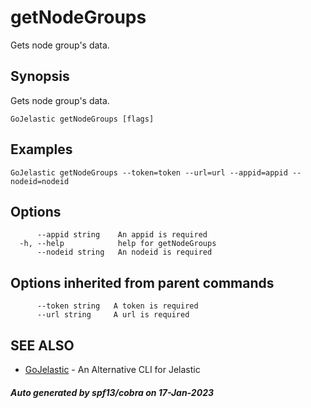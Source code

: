 #  getNodeGroups

Gets node group's data.

## Synopsis

Gets node group's data.

```
GoJelastic getNodeGroups [flags]
```

## Examples

```
GoJelastic getNodeGroups --token=token --url=url --appid=appid --nodeid=nodeid
```

## Options

```
      --appid string    An appid is required
  -h, --help            help for getNodeGroups
      --nodeid string   An nodeid is required
```

## Options inherited from parent commands

```
      --token string   A token is required
      --url string     A url is required
```

## SEE ALSO

* [GoJelastic](GoJelastic.md)	 - An Alternative CLI for Jelastic

##### Auto generated by spf13/cobra on 17-Jan-2023
